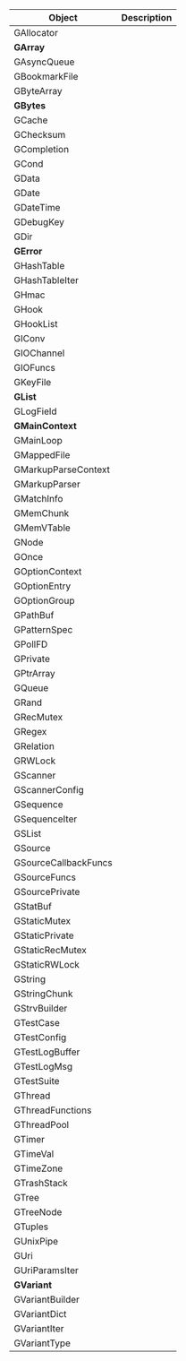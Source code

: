 | Object | Description |
| ------ | ----------- |
| GAllocator | |
| **GArray** | |
| GAsyncQueue | |
| GBookmarkFile | |
| GByteArray | |
| **GBytes** | |
| GCache | |
| GChecksum | |
| GCompletion | |
| GCond | |
| GData | |
| GDate | |
| GDateTime | |
| GDebugKey | |
| GDir | |
| **GError** | |
| GHashTable | |
| GHashTableIter | |
| GHmac | |
| GHook | |
| GHookList | |
| GIConv | |
| GIOChannel | |
| GIOFuncs | |
| GKeyFile | |
| **GList** | |
| GLogField | |
| **GMainContext** | |
| GMainLoop | |
| GMappedFile | |
| GMarkupParseContext | |
| GMarkupParser | |
| GMatchInfo | |
| GMemChunk | |
| GMemVTable | |
| GNode | |
| GOnce | |
| GOptionContext | |
| GOptionEntry | |
| GOptionGroup | |
| GPathBuf | |
| GPatternSpec | |
| GPollFD | |
| GPrivate | |
| GPtrArray | |
| GQueue | |
| GRand | |
| GRecMutex | |
| GRegex | |
| GRelation | |
| GRWLock | |
| GScanner | |
| GScannerConfig | |
| GSequence | |
| GSequenceIter | |
| GSList | |
| GSource | |
| GSourceCallbackFuncs | |
| GSourceFuncs | |
| GSourcePrivate | |
| GStatBuf | |
| GStaticMutex | |
| GStaticPrivate | |
| GStaticRecMutex | |
| GStaticRWLock | |
| GString | |
| GStringChunk | |
| GStrvBuilder | |
| GTestCase | |
| GTestConfig | |
| GTestLogBuffer | |
| GTestLogMsg | |
| GTestSuite | |
| GThread | |
| GThreadFunctions | |
| GThreadPool | |
| GTimer | |
| GTimeVal | |
| GTimeZone | |
| GTrashStack | |
| GTree | |
| GTreeNode | |
| GTuples | |
| GUnixPipe | |
| GUri | |
| GUriParamsIter | |
| **GVariant** | |
| GVariantBuilder | |
| GVariantDict | |
| GVariantIter | |
| GVariantType | |
